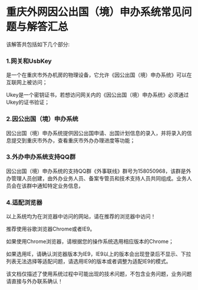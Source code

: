 # 重庆外网因公出国（境）申办系统常见问题与解答汇总

该解答共包括如下几个部分:

### 1.网关和UsbKey

是一个在重庆市外办机房的物理设备，它允许《因公出国（境）申办系统》可以在互联网上被访问；

Ukey是一个密钥证书，若想访问网关内的《因公出国（境）申办系统》必须通过Ukey的证书验证；

### 2.因公出国（境）申办系统

因公出国（境）申办系统提供因公出国申请、出国计划信息的录入，并将录入的信息提交到重庆市外办，查看重庆市外办办理进度等功能；





### 3.外办申办系统支持QQ群

因公出国（境）申办系统的支持QQ群《外事联线》群号为158050968，该群是外办管理人员创建，由外办业务人员、备案专管员和技术支持人员共同组成。业务人员会在该群中通知特定业务信息，

### 4.适配浏览器

以上系统均为在浏览器中访问的网站，请在推荐的浏览器中访问！

推荐使用谷歌浏览器Chrome或者IE9。

如果使用Chrome浏览器，请根据您的操作系统选用相应版本的Chrome；

如果选用IE，请确认浏览器版本为IE9，IE9以上的版本会出现登录后不显示、下拉列表无法选择等适配问题，请选用IE9的版本或者调整为适配IE9的模式。

该文档仅描述了使用系统过程中可能出现的技术问题，不包含业务问题，业务问题请直接与外办联系确认！

